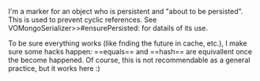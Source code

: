 I'm a marker for an object who is persistent and "about to be persisted". This is used to prevent cyclic references. 
See VOMongoSerializer>>#ensurePersisted: for datails of its use. 

To be sure everything works (like fnding the future in cache, etc.),  I make sure some hacks happen: ==equals== and ==hash== are equivallent once the become happened. 
Of course, this is not recommendable as a general practice, but it works here :)
